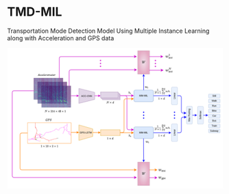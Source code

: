 # TMD-MIL
Transportation Mode Detection Model Using Multiple Instance Learning along with Acceleration and GPS data

<img src="https://github.com/chrissiargas/TMD-MIL/blob/main/net.png" width="600">

